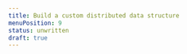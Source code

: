 ```yaml
---
title: Build a custom distributed data structure
menuPosition: 9
status: unwritten
draft: true
---
```

